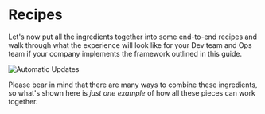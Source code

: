 # Recipes

Let's now put all the ingredients together into some end-to-end recipes and walk through what the experience will look
like for your Dev team and Ops team if your company implements the framework outlined in this guide.

![Automatic Updates](/img/guides/production-framework/recipe.jpg)

Please bear in mind that there are many ways to combine these ingredients, so what's shown here is _just one example_ of
how all these pieces can work together.


<!-- ##DOCS-SOURCER-START
{"sourcePlugin":"Local File Copier","hash":"9293885510d612eabe4c72809f1c798e"}
##DOCS-SOURCER-END -->
